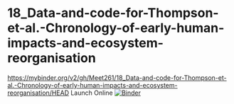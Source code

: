 # 18_Data-and-code-for-Thompson-et-al.-Chronology-of-early-human-impacts-and-ecosystem-reorganisation
https://mybinder.org/v2/gh/Meet261/18_Data-and-code-for-Thompson-et-al.-Chronology-of-early-human-impacts-and-ecosystem-reorganisation/HEAD
Launch Online [![Binder](https://mybinder.org/badge_logo.svg)](https://notebooks.gesis.org/binder/v2/gh/Meet261/18_Data-and-code-for-Thompson-et-al.-Chronology-of-early-human-impacts-and-ecosystem-reorganisation/HEAD)
